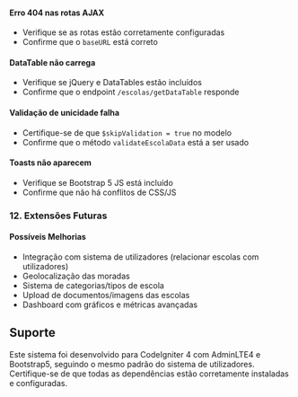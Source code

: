#### Erro 404 nas rotas AJAX
- Verifique se as rotas estão corretamente configuradas
- Confirme que o `baseURL` está correto

#### DataTable não carrega
- Verifique se jQuery e DataTables estão incluídos
- Confirme que o endpoint `/escolas/getDataTable` responde

#### Validação de unicidade falha
- Certifique-se de que `$skipValidation = true` no modelo
- Confirme que o método `validateEscolaData` está a ser usado

#### Toasts não aparecem
- Verifique se Bootstrap 5 JS está incluído
- Confirme que não há conflitos de CSS/JS

### 12. Extensões Futuras

#### Possíveis Melhorias
- Integração com sistema de utilizadores (relacionar escolas com utilizadores)
- Geolocalização das moradas
- Sistema de categorias/tipos de escola
- Upload de documentos/imagens das escolas
- Dashboard com gráficos e métricas avançadas

## Suporte

Este sistema foi desenvolvido para CodeIgniter 4 com AdminLTE4 e Bootstrap5, seguindo o mesmo padrão do sistema de utilizadores. Certifique-se de que todas as dependências estão corretamente instaladas e configuradas.
